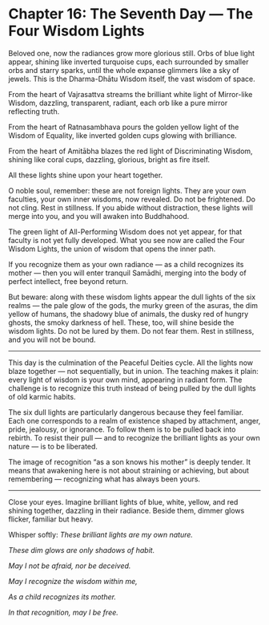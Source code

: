 # Chapter 16: The Seventh Day — The Four Wisdom Lights

Beloved one, now the radiances grow more glorious still. Orbs of blue light appear, shining like inverted turquoise cups, each surrounded by smaller orbs and starry sparks, until the whole expanse glimmers like a sky of jewels. This is the Dharma-Dhātu Wisdom itself, the vast wisdom of space.

From the heart of Vajrasattva streams the brilliant white light of Mirror-like Wisdom, dazzling, transparent, radiant, each orb like a pure mirror reflecting truth.

From the heart of Ratnasambhava pours the golden yellow light of the Wisdom of Equality, like inverted golden cups glowing with brilliance.

From the heart of Amitābha blazes the red light of Discriminating Wisdom, shining like coral cups, dazzling, glorious, bright as fire itself.

All these lights shine upon your heart together.

O noble soul, remember: these are not foreign lights. They are your own faculties, your own inner wisdoms, now revealed. Do not be frightened. Do not cling. Rest in stillness. If you abide without distraction, these lights will merge into you, and you will awaken into Buddhahood.

The green light of All-Performing Wisdom does not yet appear, for that faculty is not yet fully developed. What you see now are called the Four Wisdom Lights, the union of wisdom that opens the inner path.

If you recognize them as your own radiance — as a child recognizes its mother — then you will enter tranquil Samādhi, merging into the body of perfect intellect, free beyond return.

But beware: along with these wisdom lights appear the dull lights of the six realms — the pale glow of the gods, the murky green of the asuras, the dim yellow of humans, the shadowy blue of animals, the dusky red of hungry ghosts, the smoky darkness of hell. These, too, will shine beside the wisdom lights. Do not be lured by them. Do not fear them. Rest in stillness, and you will not be bound.

---

This day is the culmination of the Peaceful Deities cycle. All the lights now blaze together — not sequentially, but in union. The teaching makes it plain: every light of wisdom is your own mind, appearing in radiant form. The challenge is to recognize this truth instead of being pulled by the dull lights of old karmic habits.

The six dull lights are particularly dangerous because they feel familiar. Each one corresponds to a realm of existence shaped by attachment, anger, pride, jealousy, or ignorance. To follow them is to be pulled back into rebirth. To resist their pull — and to recognize the brilliant lights as your own nature — is to be liberated.

The image of recognition “as a son knows his mother” is deeply tender. It means that awakening here is not about straining or achieving, but about remembering — recognizing what has always been yours.

---

Close your eyes. Imagine brilliant lights of blue, white, yellow, and red shining together, dazzling in their radiance. Beside them, dimmer glows flicker, familiar but heavy.

Whisper softly:
*These brilliant lights are my own nature.*

*These dim glows are only shadows of habit.*

*May I not be afraid, nor be deceived.*

*May I recognize the wisdom within me,*

*As a child recognizes its mother.*

*In that recognition, may I be free.*
